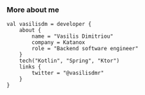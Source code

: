 ### More about me

```
val vasilisdm = developer {
    about {
        name = "Vasilis Dimitriou"
        company = Katanox
        role = "Backend software engineer"
    }
    tech("Kotlin", "Spring", "Ktor")
    links {
        twitter = "@vasilisdmr"
    }
}
```

<!--
**Vasilisdm/Vasilisdm** is a ✨ _special_ ✨ repository because its `README.md` (this file) appears on your GitHub profile.

Here are some ideas to get you started:

- 🔭 I’m currently working on ...
- 🌱 I’m currently learning ...
- 👯 I’m looking to collaborate on ...
- 🤔 I’m looking for help with ...
- 💬 Ask me about ...
- 📫 How to reach me: ...
- 😄 Pronouns: ...
- ⚡ Fun fact: ...
-->
